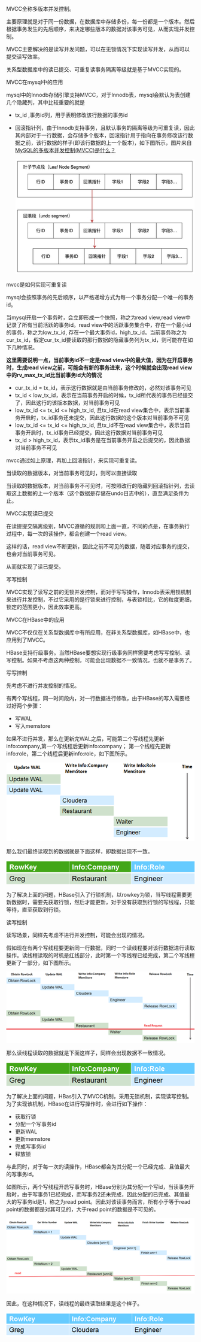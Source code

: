 MVCC全称多版本并发控制。

主要原理就是对于同一份数据，在数据库中存储多份，每一份都是一个版本。然后根据事务发生的先后顺序，来决定哪些版本的数据对该事务可见，从而实现并发控制。

MVCC主要解决的是读写并发问题，可以在无锁情况下实现读写并发，从而可以提交读写效率。

关系型数据库中的读已提交、可重复读事务隔离等级就是基于MVCC实现的。

MVCC在mysql中的应用

mysql中的Innodb存储引擎支持MVCC，对于Innodb表，mysql会默认为表创建几个隐藏列，其中比较重要的就是

- tx_id ,事务id列，用于表明修改该行数据的事务id

- 回滚指针列，由于Innodb支持事务，且默认事务的隔离等级为可重复读，因此其内部对于一行数据，会存储多个版本，回滚指针用于指向在事务修改该行数据之前，该行数据的样子(即该行数据的上一个版本)，如下图所示，图片来自 [MySQL的多版本并发控制(MVCC)是什么？](https://segmentfault.com/a/1190000037557620)

  ![Undo Log回滚历史记录](https://github.com/guluo2016/picture/raw/dev/img/bVbyzV9)

mvcc是如何实现可重复读

mysql会按照事务的先后顺序，以严格递增方式为每一个事务分配一个唯一的事务id。

当mysql开启一个事务时，会立即形成一个快照，称之为read view,read view中记录了所有当前活跃的事务id。read view中的活跃事务集合中，存在一个最小id的事务，称之为low_tx_id, 存在一个最大事务id，high_tx_id。当前事务称之为cur_tx_id，假定cur_tx_id要读取的那行数据的隐藏事务列为tx_id，则可能存在如下几种情况。

**这里需要说明一点，当前事务id不一定是read view中的最大值，因为在开启事务时，生成read view之前，可能会有新的事务进来，这个时候就会出现read view中的rv_max_tx_id比当前事务id大的情况**

- cur_tx_id = tx_id，表示这行数据就是由当前事务修改的，必然对该事务可见
- tx_id < low_tx_id，表示在当前事务开启的时候，tx_id所代表的事务已经提交了，因此这行的该版本数据，对当前事务可见
- low_tx_id <= tx_id  <= high_tx_id, 且tx_id在read view集合中，表示当前事务开启时，tx_id事务还未提交，因此这行数据的这个版本对当前事务不可见
- low_tx_id <= tx_id  <= high_tx_id, 且tx_id不在read view集合中，表示当前事务开启时，tx_id事务已经提交，因此这行数据对当前事务可见
- tx_id > high_tx_id，表示tx_id事务是在当前事务开启之后提交的，因此数据对当前事务不可见

mvcc通过如上原理，再加上回滚指针，来实现可重复读。

当读取的数据版本，对当前事务可见时，则可以直接读取

当读取的数据版本，对当前事务不可见时，可按照改行的隐藏列回滚指针列，去读取这上数据的上一个版本（这个数据是存储在undo日志中的），直至满足条件为止。

MVCC实现读已提交

在读提提交隔离级别，MVCC遵循的规则和上面一直，不同的点是，在事务执行过程中，每一次的读操作，都会创建一个read view。

这样的话，read view不断更新，因此之前不可见的数据，随着对应事务的提交，也会对当前事务可见。

从而就实现了读已提交。

写写控制

MVCC实现了读写之前的无锁并发控制，而对于写写操作，Innodb表采用锁机制来进行并发控制，不过它采用的是行锁来进行控制，与表锁相比，它的粒度更细，锁定的范围更小，因此效率更高。



MVCC在HBase中的应用

MVCC不仅仅在关系型数据库中有所应用，在非关系型数据库，如HBase中，也应用到了MVCC。

HBase支持行级事务。当然HBase要想实现行级事务同样需要考虑写写控制、读写控制。如果不考虑这两种控制，可能会出现数据不一致情况，也就不是事务了。

写写控制

先考虑不进行并发控制的情况。

有两个写线程，同一时间段内，对一行数据进行修改，由于HBase的写入需要经过好两个步骤：

- 写WAL
- 写入memstore

如果不进行并发，那么在更新完WAL之后，可能第二个写线程先更新info:company,第一个写线程后更新info:company； 第一个线程先更新info:role，第二个线程后更新info:role，如下图所示。

![0002](https://github.com/guluo2016/picture/raw/dev/img/0002.png)

那么我们最终读取到的数据就是下面这样，即数据出现不一致。

![img](https://github.com/guluo2016/picture/raw/dev/img/1194e8c1-7a84-4da1-9953-1a6d74d07a4f)

为了解决上面的问题，HBase引入了行锁机制，以rowkey为锁，当写线程需要更新数据时，需要先获取行锁，然后才能更新，对于没有获取到行锁的写线程，只能等待，直至获取到行锁。

读写控制

读写场景，同样先考虑不进行并发控制，可能会出现的情况。

假如现在有两个写线程要更新同一行数据，同时一个读线程要对该行数据进行读取操作。读线程读取的时机是红线部分，此时第一个写线程已经完成，第二个写线程更新了一部分，如下图所示。

![img](https://github.com/guluo2016/picture/raw/dev/img/30530bc9-0305-47a1-a5c2-86281119799c)

那么读线程读取的数据就是下面这样子，同样会出现数据不一致情况。

![img](https://github.com/guluo2016/picture/raw/dev/img/1194e8c1-7a84-4da1-9953-1a6d74d07a4f)

为了解决上面的问题，HBas引入了MVCC机制，采用无锁机制，实现读写控制。为了实现该机制，HBase在进行写操作时，会进行如下操作：

- 获取行锁
- 分配一个写事务id
- 更新WAL
- 更新memstore
- 完成写事务id
- 释放锁

与此同时，对于每一次的读操作，HBase都会为其分配一个已经完成、且值最大的写事务id。

如图所示，两个写线程开启写事务时，HBase分别为其分配一个写id，当读事务开启时，由于写事务1已经完成，而写事务2还未完成，因此分配的已完成、其值最大的写事务id是1，称之为read point。因此对该读事务而言，所有小于等于read point的数据都是对其可见的，大于read point的数据是不可见的。

![image-20220815203852275](https://github.com/guluo2016/picture/raw/dev/img/image-20220815203852275.png)

因此，在这种情况下，读线程的最终读取结果是这个样子。

![img](https://github.com/guluo2016/picture/raw/dev/img/12b2c8a4-551b-4aa5-8629-874e220a91bd)